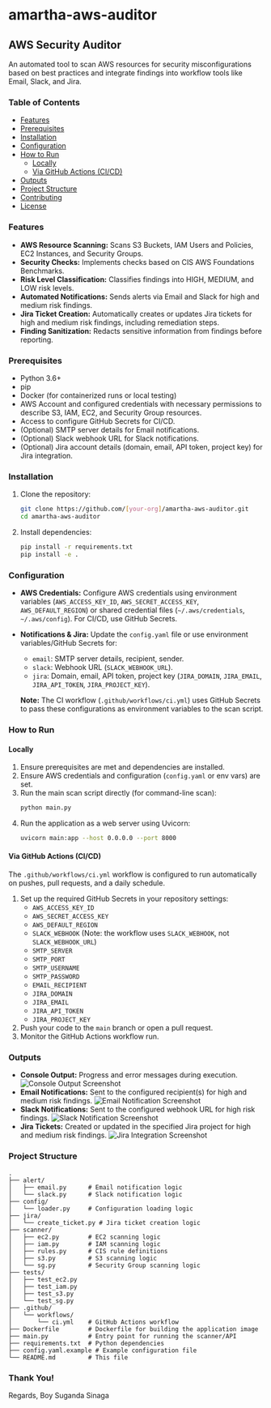 # amartha-aws-auditor

## AWS Security Auditor

An automated tool to scan AWS resources for security misconfigurations based on best practices and integrate findings into workflow tools like Email, Slack, and Jira.

### Table of Contents

- [Features](#features)
- [Prerequisites](#prerequisites)
- [Installation](#installation)
- [Configuration](#configuration)
- [How to Run](#how-to-run)
  - [Locally](#locally)
  - [Via GitHub Actions (CI/CD)](#via-github-actions-cicd)
- [Outputs](#outputs)
- [Project Structure](#project-structure)
- [Contributing](#contributing)
- [License](#license)

### Features

- **AWS Resource Scanning:** Scans S3 Buckets, IAM Users and Policies, EC2 Instances, and Security Groups.
- **Security Checks:** Implements checks based on CIS AWS Foundations Benchmarks.
- **Risk Level Classification:** Classifies findings into HIGH, MEDIUM, and LOW risk levels.
- **Automated Notifications:** Sends alerts via Email and Slack for high and medium risk findings.
- **Jira Ticket Creation:** Automatically creates or updates Jira tickets for high and medium risk findings, including remediation steps.
- **Finding Sanitization:** Redacts sensitive information from findings before reporting.


### Prerequisites

- Python 3.6+
- pip
- Docker (for containerized runs or local testing)
- AWS Account and configured credentials with necessary permissions to describe S3, IAM, EC2, and Security Group resources.
- Access to configure GitHub Secrets for CI/CD.
- (Optional) SMTP server details for Email notifications.
- (Optional) Slack webhook URL for Slack notifications.
- (Optional) Jira account details (domain, email, API token, project key) for Jira integration.

### Installation

1.  Clone the repository:
    ```bash
    git clone https://github.com/[your-org]/amartha-aws-auditor.git
    cd amartha-aws-auditor
    ```
2.  Install dependencies:
    ```bash
    pip install -r requirements.txt
    pip install -e .
    ```

### Configuration

- **AWS Credentials:** Configure AWS credentials using environment variables (`AWS_ACCESS_KEY_ID`, `AWS_SECRET_ACCESS_KEY`, `AWS_DEFAULT_REGION`) or shared credential files (`~/.aws/credentials`, `~/.aws/config`). For CI/CD, use GitHub Secrets.
- **Notifications & Jira:** Update the `config.yaml` file or use environment variables/GitHub Secrets for:
    - `email`: SMTP server details, recipient, sender.
    - `slack`: Webhook URL (`SLACK_WEBHOOK_URL`).
    - `jira`: Domain, email, API token, project key (`JIRA_DOMAIN`, `JIRA_EMAIL`, `JIRA_API_TOKEN`, `JIRA_PROJECT_KEY`).

    **Note:** The CI workflow (`.github/workflows/ci.yml`) uses GitHub Secrets to pass these configurations as environment variables to the scan script.

### How to Run

#### Locally

1.  Ensure prerequisites are met and dependencies are installed.
2.  Ensure AWS credentials and configuration (`config.yaml` or env vars) are set.
3.  Run the main scan script directly (for command-line scan):
    ```bash
    python main.py
    ```
4.  Run the application as a web server using Uvicorn:
    ```bash
    uvicorn main:app --host 0.0.0.0 --port 8000
    ```

#### Via GitHub Actions (CI/CD)

The `.github/workflows/ci.yml` workflow is configured to run automatically on pushes, pull requests, and a daily schedule.

1.  Set up the required GitHub Secrets in your repository settings:
    - `AWS_ACCESS_KEY_ID`
    - `AWS_SECRET_ACCESS_KEY`
    - `AWS_DEFAULT_REGION`
    - `SLACK_WEBHOOK` (Note: the workflow uses `SLACK_WEBHOOK`, not `SLACK_WEBHOOK_URL`)
    - `SMTP_SERVER`
    - `SMTP_PORT`
    - `SMTP_USERNAME`
    - `SMTP_PASSWORD`
    - `EMAIL_RECIPIENT`
    - `JIRA_DOMAIN`
    - `JIRA_EMAIL`
    - `JIRA_API_TOKEN`
    - `JIRA_PROJECT_KEY`
2.  Push your code to the `main` branch or open a pull request.
3.  Monitor the GitHub Actions workflow run.

### Outputs

- **Console Output:** Progress and error messages during execution.
![Console Output Screenshot](images/ss1_consoleoutput.jpg)
- **Email Notifications:** Sent to the configured recipient(s) for high and medium risk findings.
![Email Notification Screenshot](images/ss2_emailnotif.jpg)
- **Slack Notifications:** Sent to the configured webhook URL for high risk findings.
![Slack Notification Screenshot](images/ss3_slacknotif.jpg)
- **Jira Tickets:** Created or updated in the specified Jira project for high and medium risk findings.
![Jira Integration Screenshot](images/ss4_jira.jpg)

### Project Structure

```
.
├── alert/
│   ├── email.py      # Email notification logic
│   └── slack.py      # Slack notification logic
├── config/
│   └── loader.py     # Configuration loading logic
├── jira/
│   └── create_ticket.py # Jira ticket creation logic
├── scanner/
│   ├── ec2.py        # EC2 scanning logic
│   ├── iam.py        # IAM scanning logic
│   ├── rules.py      # CIS rule definitions
│   ├── s3.py         # S3 scanning logic
│   └── sg.py         # Security Group scanning logic
├── tests/
│   ├── test_ec2.py
│   ├── test_iam.py
│   ├── test_s3.py
│   └── test_sg.py
├── .github/
│   └── workflows/
│       └── ci.yml    # GitHub Actions workflow
├── Dockerfile        # Dockerfile for building the application image
├── main.py           # Entry point for running the scanner/API
├── requirements.txt  # Python dependencies
├── config.yaml.example # Example configuration file
└── README.md         # This file
```

### Thank You!
Regards, Boy Suganda Sinaga
